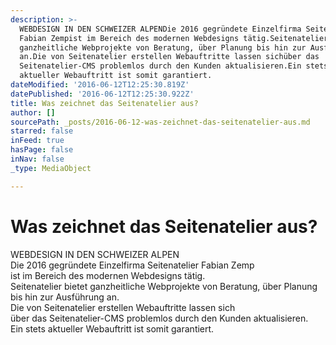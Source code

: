 ```yaml
---
description: >-
  WEBDESIGN IN DEN SCHWEIZER ALPENDie 2016 gegründete Einzelfirma Seitenatelier
  Fabian Zempist im Bereich des modernen Webdesigns tätig.Seitenatelier bietet
  ganzheitliche Webprojekte von Beratung, über Planung bis hin zur Ausführung
  an.Die von Seitenatelier erstellen Webauftritte lassen sichüber das
  Seitenatelier-CMS problemlos durch den Kunden aktualisieren.Ein stets
  aktueller Webauftritt ist somit garantiert.
dateModified: '2016-06-12T12:25:30.819Z'
datePublished: '2016-06-12T12:25:30.922Z'
title: Was zeichnet das Seitenatelier aus?
author: []
sourcePath: _posts/2016-06-12-was-zeichnet-das-seitenatelier-aus.md
starred: false
inFeed: true
hasPage: false
inNav: false
_type: MediaObject

---
```

# Was zeichnet das Seitenatelier aus?

WEBDESIGN IN DEN SCHWEIZER ALPEN  
Die 2016 gegründete Einzelfirma Seitenatelier Fabian Zemp  
ist im Bereich des modernen Webdesigns tätig.  
Seitenatelier bietet ganzheitliche Webprojekte von Beratung, über Planung bis hin zur Ausführung an.  
Die von Seitenatelier erstellen Webauftritte lassen sich  
über das Seitenatelier-CMS problemlos durch den Kunden aktualisieren.  
Ein stets aktueller Webauftritt ist somit garantiert.